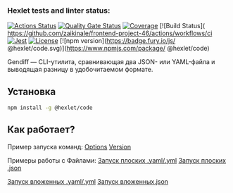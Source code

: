 ### Hexlet tests and linter status:
[![Actions Status](https://github.com/zaikinale/frontend-project-46/actions/workflows/hexlet-check.yml/badge.svg)](https://github.com/zaikinale/frontend-project-46/actions)
[![Quality Gate Status](https://sonarcloud.io/api/project_badges/measure?project=zaikinale_frontend-project-46&metric=alert_status)](https://sonarcloud.io/summary/new_code?id=zaikinale_frontend-project-46)
[![Coverage]( https://sonarcloud.io/api/project_badges/measure?project=zaikinale_frontend-project-46&metric=coverage)]( https://sonarcloud.io/dashboard?id=zaikinale_frontend-project-46)
[![Build Status]( https://github.com/zaikinale/frontend-project-46/actions/workflows/ci
[![Jest]( https://img.shields.io/badge/tested_with-jest-9c1d47 )](https://jestjs.io/ )
[![License](https://img.shields.io/github/license/zaikinale/frontend-project-46 )](https://opensource.org/licenses/MIT )
[![npm version](https://badge.fury.io/js/ @hexlet/code.svg)](https://www.npmjs.com/package/ @hexlet/code)

Gendiff — CLI-утилита, сравнивающая два JSON- или YAML-файла и выводящая разницу в удобочитаемом формате.

## Установка

```bash
npm install -g @hexlet/code
```

## Как работает?

Пример запуска команд: 
[Options](https://asciinema.org/a/apr4jHO3mDmHQkrBOeNrdOpzU)
[Version](https://asciinema.org/a/CDxCF1sX7pLHiCflEqwmJriq1)

Примеры работы с Файлами:
[Запуск плоских .yaml/.yml](https://asciinema.org/a/0m9lHxkZo91XNImfDXmIpkoRf)
[Запуск плоских .json](https://asciinema.org/a/ImPrgIPEWTZJWeeJEo4zjNH4f)

[Запуск вложенных .yaml/.yml](https://asciinema.org/a/0m9lHxkZo91XNImfDXmIpkoRf)
[Запуск вложенных.json](https://asciinema.org/a/ImPrgIPEWTZJWeeJEo4zjNH4f)
